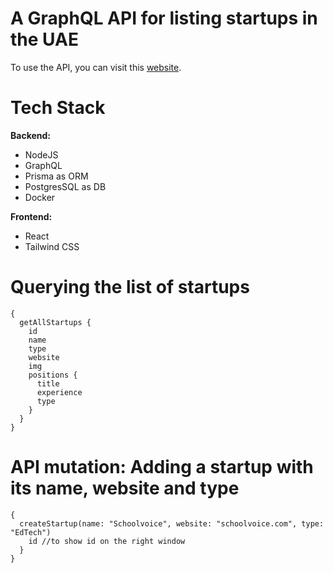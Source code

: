 # A GraphQL API for listing startups in the UAE

To use the API, you can visit this [website](http://www.startapp-api.xyz/graphql).

# Tech Stack

**Backend:**
- NodeJS
- GraphQL
- Prisma as ORM
- PostgresSQL as DB
- Docker

**Frontend:**
- React
- Tailwind CSS


# Querying the list of startups
```
{
  getAllStartups {
    id 
    name
    type
    website
    img
    positions {
      title
      experience
      type
    }
  }
}
```

# API mutation: Adding a startup with its name, website and type
```
{
  createStartup(name: "Schoolvoice", website: "schoolvoice.com", type: "EdTech") 
    id //to show id on the right window
  }
}
```
